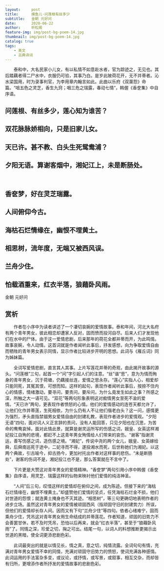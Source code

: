 ```yaml
---
layout:     post
title:      摸鱼儿·问莲根有丝多少
subtitle:   金朝 元好问
date:       2020-06-22
author:     听松阁
feature-img: img/post-bg-poem-14.jpg
thumbnail: img/post-bg-poem-14.jpg
catalog: true
tags:
    - 美文
    - 古典诗词
---
```


　　泰和中，大名民家小儿女，有以私情不如意赴水者，官为踪迹之，无见也。其后踏藕者得二尸水中，衣服仍可验，其事乃白。是岁此陂荷花开，无不并蒂者。沁水梁国用，时为录事判官，为李用章内翰言如此。此曲以乐府《双蕖怨》命篇。“咀五色之灵芝，香生九窍；咽三危之瑞露，春动七情”，韩偓《香奁集》中自序语。

## 问莲根、有丝多少，莲心知为谁苦？
## 双花脉脉娇相向，只是旧家儿女。
## 天已许。甚不教、白头生死鸳鸯浦？
## 夕阳无语。算谢客烟中，湘妃江上，未是断肠处。
&nbsp;
## 香奁梦，好在灵芝瑞露。
## 人间俯仰今古。
## 海枯石烂情缘在，幽恨不埋黄土。
## 相思树，流年度，无端又被西风误。
## 兰舟少住。
## 怕载酒重来，红衣半落，狼藉卧风雨。


金朝 元好问


## 赏析

　　作者在小序中为读者讲述了一个凄切哀婉的爱情故事。泰和年间，河北大名府有两个青年男女，彼此相恋却遭家人反对，固而愤而投河自尽。后来人们才发现他们在水中的尸体。由于这一爱情悲剧，后来那年的荷花全都并蒂而开，为此鸣情。故事哀婉，令人动情。这首词就是作者闻听此事后，抒发感想，向为争取爱情自由而牺牲的青年男女表示同情，显示作者比较进步开明的思想。此词与《雁丘词》同为姊妹篇。

　　全词写爱情悲剧，直言其人其事。上片写莲花并蒂的奇观，由此揭开故事的源头。“问莲根”三句，起首一个“问”字引起人们的注意。“丝”谐“思”，意为为情而殉身的青年男女，沉于荷塘，仍藕接丝连，爱情之思永存。“莲心”实指人心，相爱却只能同死，其冤其恨，可想而知。这样的起句，表现作者闻听此事后，按捺不住内心的情感，情绪激动，要寻问，要责问，要斥问，为什么竟发生如此之事？所感之深，所触之大一语可见。“双花”等两句形象表明这对痴情男女至死不渝的爱情。“天已许”两句，更表现作者愤怒的心情。他们的爱情感动的连苍天都允许了，让他们化作并蒂莲，生死相依，为什么仍有人不让他们偕老白头？这一问，感情更为强烈，矛头直指禁锢男女爱情自由的封建礼教，表现作者进步的爱情观。“夕阳无语”四句，面对词人义正言辞的责问，没有人能回答，只见夕阳也在沉思，为苦命的鸯鸯哀悼。面对此情此景，就算是谢灵运所写的伤感之词，娥皇、女英这样湘妃投江自殉的悲境，都赶不上这青年男女殉情给人们带来的哀伤。“谢客”指谢灵运，善写伤感之词，造伤感之境。“湘妃”，传说中尧的两个女儿，娥皇、女英嫁给舜，后舜南巡死于途中，二妃寻而不得，遂投湘水而死，后世称她们为湘妃。以这两个典故，引古喻今，抑古扬今，更加衬托出作者对这样事的悲伤。“未是断肠处”，谢客的伤词不是，湘妃投江也不是，那么答案就在不言中了。

　　下片更是大赞这对青年男女的爱情精神。“香奁梦”两句引用小序中韩偓《香奁集》自序语，用灵芝、瑞露这样的仙物来映衬他们爱情的纯洁神圣。

　　“人间”后三句，叹惜这样的爱情却在俯仰之间，成为陈迹。但接下来的“海枯石烂情缘在，幽恨不埋黄土。”却盛赞他们爱情的坚贞，任凭海枯石烂金不损，他们对世道的怨恨；就连黄土掩身也不灭其迹。“相思树”，等三句更确切地表明作者的进步立场。虽然这对青年男女的爱情被顽固西风（指顽固守旧的封建势力）所误，但他们的爱情却长存人间。因而又有下句“兰舟少住”等四句。依者心绪难宁，固而乘舟少住，凭吊这对青年男女用生命结成的并蒂莲花。作者知道，顽固的旧势力不会善罢甘休，若不及时凭吊，恐怕以后再来，就会“红衣半落”，甚至于“狼藉卧风雨”了。同情之深，珍爱之切，掬之可出。结尾一句，以词人的料想推断更揭示出世道的黑暗，使全词更添悲剧色彩。

　　此词最突出的就是以情见长，情之真，意之切，纯情流露。全词句句有情，充满对青年男女爱情不幸的同情，充满对顽固守旧势力的愤怒，使词充满各种感情。此词运用的手法富杂多变，或议论，或抒情，或写景，或叙事，相互交杂，而却皆有归所，更增添作者所抒发的爱情故事的悲剧色彩。
